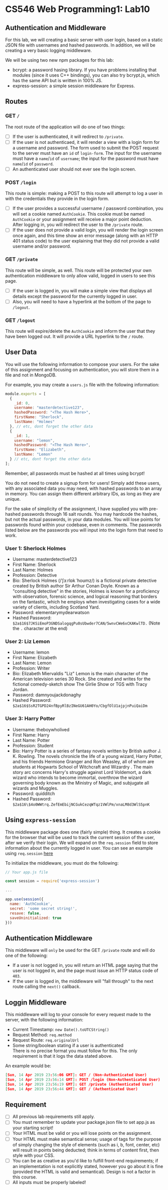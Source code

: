 # CS546 Web Programming1: Lab10

## Authentication and Middleware

For this lab, we will creating a basic server with user login, based on a static JSON file with usernames and hashed passwords. In addition, we will be creating a very basic logging middleware.

We will be using two new npm packages for this lab:

- bcrypt: a password hasing library. If you have problems installing that modules (since it uses C++ bindings), you can also try bcrypt.js, which has the same API but is written in 100% JS.
- express-session: a simple session middleware for Express.

## Routes

### GET `/`

The root route of the application will do one of two things:

- [ ] If the user is authenticated, it will redirect to `/private`.
- [ ] If the user is not authenticaed, it will render a view with a login form for a username and password. The form used to submit the POST request to the server must have an `id` of `login-form`. The input for the username must have a `name`/`id` of `username`; the input for the password must have `name`/`id` of `password`.
- [ ] An authenticated user should not ever see the login screen.

### POST `/login`

This route is simple: making a POST to this route will attempt to log a user in with the credentials they provide in the login form.

- [ ] If the user provides a successful username / password combination, you will set a cookie named `AuthCookie`. This cookie must be named `AuthCookie` or your assignment will receive a major point deduction. After logging in, you will redirect the user to the `/private` route.
- [ ] If the user does not provide a valid login, you will render the login screen once again, and this time show an error message (along with an HTTP 401 status code) to the user explaining that they did not provide a valid username and/or password.

### GET `/private`

This route will be simple, as well. This route will be protected your own authentication middleware to only allow valid, logged in users to see this page.

- [ ] If the user is logged in, you will make a simple view that displays all details except the password for the currently logged in user.
- [ ] Also, you will need to have a hyperlink at the bottom of the page to `/logout`.

### GET `/logout`

This route will expire/delete the `AuthCookie` and inform the user that they have been logged out. It will provide a URL hyperlink to the `/` route.

## User Data

You will use the following information to compose your users. For the sake of this assignment and focusing on authentication, you will store them in a file and not in MongoDB.

For example, you may create a `users.js` file with the following information:

```js
module.exports = [
  {
    _id: 0,
    username: "masterdetective123",
    hashedPassword: "<The Hash Here>",
    firstName: "Sherlock",
    lastName: "Holmes"
  }, // etc, dont forget the other data
  {
    _id: 1,
    username: "lemon",
    hashedPassword: "<The Hash Here>",
    firstName: "Elizabeth",
    lastName: "Lemon"
  } // etc, dont forget the other data
];
```

Remember, all passwords must be hashed at all times using bcrypt!

You do not need to create a signup form for users! Simply add these users, with any associated data you may need, with hashed passwords to an array in memory. You can assign them different arbitrary IDs, as long as they are unique.

For the sake of simplicity of the assignment, I have supplied you with pre-hashed passwords through 16 salt rounds. You may hardcode the hashes, but not the actual passwords, in your data modules. You will lose points for passwords found within your codebase, even in comments. The passwords listed below are the passwords you will input into the login form that need to work.

### User 1: Sherlock Holmes

- Username: masterdetective123
- First Name: Sherlock
- Last Name: Holmes
- Profession: Detective
- Bio: Sherlock Holmes (/ˈʃɜːrlɒk ˈhoʊmz/) is a fictional private detective created by British author Sir Arthur Conan Doyle. Known as a "consulting detective" in the stories, Holmes is known for a proficiency with observation, forensic science, and logical reasoning that borders on the fantastic, which he employs when investigating cases for a wide variety of clients, including Scotland Yard.
- Password: elementarymydearwatson
- Hashed Password: `$2a$16$7JKSiEmoP3GNDSalogqgPu0sUbwder7CAN/5wnvCWe6xCKAKwlTD.` (Note the `.` character at the end)

### User 2: Liz Lemon

- Username: lemon
- First Name: Elizabeth
- Last Name: Lemon
- Profession: Writer
- Bio: Elizabeth Miervaldis "Liz" Lemon is the main character of the American television series 30 Rock. She created and writes for the fictional comedy-sketch show The Girlie Show or TGS with Tracy Jordan.
- Password: damnyoujackdonaghy
- Hashed Password: `$2a$16$SsR2TGPD24nfBpyRlBzINeGU61AH0Yo/CbgfOlU1ajpjnPuiQaiDm`

### User 3: Harry Potter

- Username: theboywholived
- First Name: Harry
- Last Name: Potter
- Profession: Student
- Bio: Harry Potter is a series of fantasy novels written by British author J. K. Rowling. The novels chronicle the life of a young wizard, Harry Potter, and his friends Hermione Granger and Ron Weasley, all of whom are students at Hogwarts School of Witchcraft and Wizardry . The main story arc concerns Harry's struggle against Lord Voldemort, a dark wizard who intends to become immortal, overthrow the wizard governing body known as the Ministry of Magic, and subjugate all wizards and Muggles.
- Password: quidditch
- Hashed Password: `$2a$16\$4o0WWtrq.ZefEmEbijNCGukCezqWTqz1VWlPm/xnaLM8d3WlS5pnK`

## Using `express-session`

This middleware package does one (fairly simple) thing. It creates a cookie for the browser that will be used to track the current session of the user, after we verify their login. We will expand on the `req.session` field to store information about the currently logged in user. You can see an example using `req.session` [here](https://github.com/expressjs/session#reqsession)

To initialize the middleware, you must do the following:

```js
// Your app.js file

const session = require('express-session')

...

app.use(session({
  name: 'AuthCookie',
  secret: 'some secret string!',
  resave: false,
  saveUninitialized: true
}))
```

## Authentication Middleware

This middleware will `only` be used for the GET `/private` route and will do one of the following:

- If a user is not logged in, you will return an HTML page saying that the user is not logged in, and the page must issue an HTTP status code of `403`.
- If the user is logged in, the middleware will "fall through" to the next route calling the `next()` callback.

## Loggin Middleware

This middleware will log to your console for every request made to the server, with the following information:

- Current Timestamp: `new Date().toUTCString()`
- Request Method: `req.method`
- Request Route: `req.originalUrl`
- Some string/boolean stating if a user is authenticated  
  There is no precise format you must follow for this. The only requirement is that it logs the data stated above.

An example would be:

```json
[Sun, 14 Apr 2019 23:56:06 GMT]: GET / (Non-Authenticated User)
[Sun, 14 Apr 2019 23:56:14 GMT]: POST /login (Non-Authenticated User)
[Sun, 14 Apr 2019 23:56:19 GMT]: GET /private (Authenticated User)
[Sun, 14 Apr 2019 23:56:44 GMT]: GET / (Authenticated User)
```

## Requirement

- [ ] All previous lab requirements still apply.
- [ ] You must remember to update your package.json file to set app.js as your starting script!
- [ ] Your HTML must be valid or you will lose points on the assignment.
- [ ] Your HTML must make semantical sense; usage of tags for the purpose of simply changing the style of elements (such as i, b, font, center, etc) will result in points being deducted; think in terms of content first, then style with your CSS.
- [ ] You can be as creative as you'd like to fulfill front-end requirements; if an implementation is not explicitly stated, however you go about it is fine (provided the HTML is valid and semantical). Design is not a factor in this course.
- [ ] All inputs must be properly labeled!
